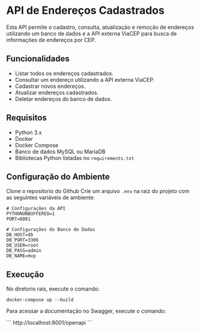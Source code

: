 # API de Endereços Cadastrados

Esta API permite o cadastro, consulta, atualização e remoção de endereços utilizando um banco de dados e a API externa ViaCEP para busca de informações de endereços por CEP.

## Funcionalidades

- Listar todos os endereços cadastrados.
- Consultar um endereço utilizando a API externa ViaCEP.
- Cadastrar novos endereços.
- Atualizar endereços cadastrados.
- Deletar endereços do banco de dados.

## Requisitos

- Python 3.x
- Docker
- Docker Compose
- Banco de dados MySQL ou MariaDB
- Bibliotecas Python listadas no `requirements.txt`

## Configuração do Ambiente

Clone o repositorio do Github
Crie um arquivo `.env` na raiz do projeto com as seguintes variáveis de ambiente:

```
# Configurações da API
PYTHONUNBUFFERED=1
PORT=8081

# Configurações do Banco de Dados
DB_HOST=db
DB_PORT=3306
DB_USER=root
DB_PASS=admin
DB_NAME=mvp
```

## Execução

No diretorio rais, execute o comando:

```
docker-compose up --build
```

Para acessar a documentação no Swagger, execute o comando:

´´´
http://localhost:8001/openapi
´´´
